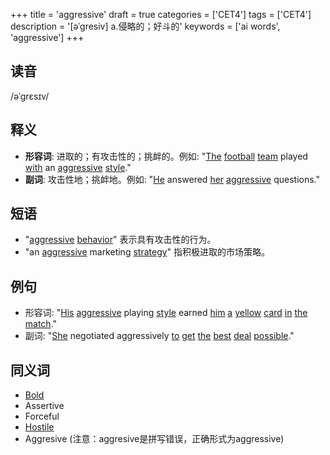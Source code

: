 +++
title = 'aggressive'
draft = true
categories = ['CET4']
tags = ['CET4']
description = '[əˈgresiv] a.侵略的；好斗的'
keywords = ['ai words', 'aggressive']
+++

## 读音
/əˈɡrɛsɪv/

## 释义
- **形容词**: 进取的；有攻击性的；挑衅的。例如: "[The](/post/the/) [football](/post/football/) [team](/post/team/) played [with](/post/with/) an [aggressive](/post/aggressive/) [style](/post/style/)."
- **副词**: 攻击性地；挑衅地。例如: "[He](/post/he/) answered [her](/post/her/) [aggressive](/post/aggressive/) questions."

## 短语
- "[aggressive](/post/aggressive/) [behavior](/post/behavior/)" 表示具有攻击性的行为。
- "an [aggressive](/post/aggressive/) marketing [strategy](/post/strategy/)" 指积极进取的市场策略。

## 例句
- 形容词: "[His](/post/his/) [aggressive](/post/aggressive/) playing [style](/post/style/) earned [him](/post/him/) [a](/post/a/) [yellow](/post/yellow/) [card](/post/card/) [in](/post/in/) [the](/post/the/) [match](/post/match/)."
- 副词: "[She](/post/she/) negotiated aggressively [to](/post/to/) [get](/post/get/) [the](/post/the/) [best](/post/best/) [deal](/post/deal/) [possible](/post/possible/)."

## 同义词
- [Bold](/post/bold/)
- Assertive
- Forceful
- [Hostile](/post/hostile/)
- Aggresive (注意：aggresive是拼写错误，正确形式为aggressive)
